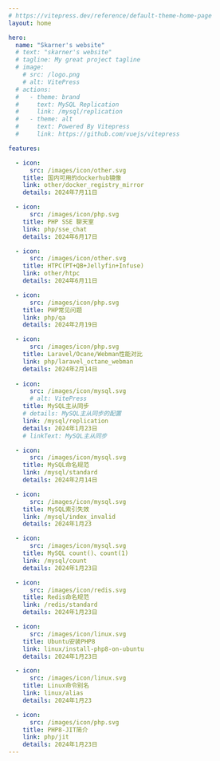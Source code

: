 ```yaml
---
# https://vitepress.dev/reference/default-theme-home-page
layout: home

hero:
  name: "Skarner's website"
  # text: "skarner's website"
  # tagline: My great project tagline
  # image:
    # src: /logo.png
    # alt: VitePress
  # actions:
  #   - theme: brand
  #     text: MySQL Replication
  #     link: /mysql/replication
  #   - theme: alt
  #     text: Powered By Vitepress
  #     link: https://github.com/vuejs/vitepress

features:

  - icon:
      src: /images/icon/other.svg
    title: 国内可用的dockerhub镜像
    link: other/docker_registry_mirror
    details: 2024年7月11日

  - icon:
      src: /images/icon/php.svg
    title: PHP SSE 聊天室
    link: php/sse_chat
    details: 2024年6月17日

  - icon:
      src: /images/icon/other.svg
    title: HTPC(PT+QB+Jellyfin+Infuse)
    link: other/htpc
    details: 2024年6月11日

  - icon:
      src: /images/icon/php.svg
    title: PHP常见问题
    link: php/qa
    details: 2024年2月19日

  - icon:
      src: /images/icon/php.svg
    title: Laravel/Ocane/Webman性能对比
    link: php/laravel_octane_webman
    details: 2024年2月14日
  
  - icon:
      src: /images/icon/mysql.svg
      # alt: VitePress
    title: MySQL主从同步
    # details: MySQL主从同步的配置
    link: /mysql/replication
    details: 2024年1月23日
    # linkText: MySQL主从同步

  - icon:
      src: /images/icon/mysql.svg
    title: MySQL命名规范
    link: /mysql/standard
    details: 2024年2月14日

  - icon:
      src: /images/icon/mysql.svg
    title: MySQL索引失效
    link: /mysql/index_invalid
    details: 2024年1月23

  - icon:
      src: /images/icon/mysql.svg
    title: MySQL count()、count(1)
    link: /mysql/count
    details: 2024年1月23日

  - icon:
      src: /images/icon/redis.svg
    title: Redis命名规范
    link: /redis/standard
    details: 2024年1月23日

  - icon:
      src: /images/icon/linux.svg
    title: Ubuntu安装PHP8
    link: linux/install-php8-on-ubuntu
    details: 2024年1月23日

  - icon:
      src: /images/icon/linux.svg
    title: Linux命令别名
    link: linux/alias
    details: 2024年1月23

  - icon:
      src: /images/icon/php.svg
    title: PHP8-JIT简介
    link: php/jit
    details: 2024年1月23日
---
```

